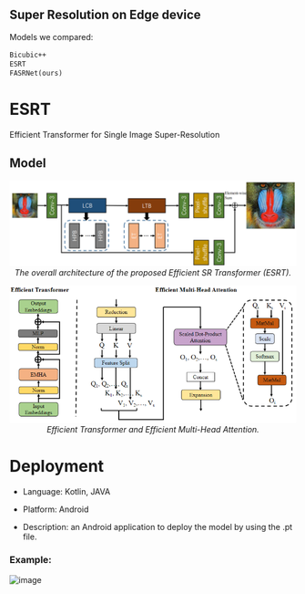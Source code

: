 ## Super Resolution on Edge device

Models we compared:

    Bicubic++
    ESRT
    FASRNet(ours)
    
# ESRT
Efficient Transformer for Single Image
Super-Resolution

## Model
<p align="center">
    <img src="figs/esrt.png" width="960"> <br />
    <em> The overall architecture of the proposed Efficient SR Transformer (ESRT). </em>
</p>
<p align="center">
    <img src="figs/EMHA.png" width="960"> <br />
    <em> Efficient Transformer and Efficient Multi-Head Attention. </em>
</p>

# Deployment
* Language: Kotlin, JAVA

* Platform: Android

* Description: an Android application to deploy the model by using the .pt file.

### Example:


<img width="370" alt="image" src="https://github.com/xjjjack/super-resolution-waat/assets/44899736/4af6aee8-83b6-42f6-bdd4-b117ceeb0ecd">

